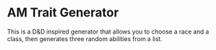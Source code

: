 # AM Trait Generator 

This is a D&D inspired generator that allows you to choose a race and a class, then generates three random abilities from a list. 